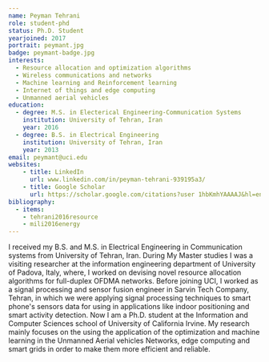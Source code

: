 ```yaml
---
name: Peyman Tehrani
role: student-phd
status: Ph.D. Student
yearjoined: 2017
portrait: peymant.jpg
badge: peymant-badge.jpg
interests:
  - Resource allocation and optimization algorithms 
  - Wireless communications and networks
  - Machine learning and Reinforcement learning
  - Internet of things and edge computing
  - Unmanned aerial vehicles
education:
  - degree: M.S. in Electerical Engineering-Communication Systems
    institution: University of Tehran, Iran
    year: 2016
  - degree: B.S. in Electrical Engineering
    institution: University of Tehran, Iran
    year: 2013
email: peymant@uci.edu
websites:
    - title: LinkedIn
      url: www.linkedin.com/in/peyman-tehrani-939195a3/
    - title: Google Scholar
      url: https://scholar.google.com/citations?user 1hbKmhYAAAAJ&hl=en
bibliography:
  - items:
    - tehrani2016resource
    - mili2016energy
---
```


I received my B.S. and M.S. in Electrical Engineering in Communication systems from University of Tehran, Iran. During My Master studies I was a visiting researcher at the information engineering department of University of Padova, Italy, where, I worked on devising novel resource allocation algorithms for full-duplex OFDMA networks. Before joining UCI, I worked as a signal processing and sensor fusion engineer in Sarvin Tech Company, Tehran, in which we were applying signal processing techniques to smart phone's sensors data for using in applications like indoor positioning and smart activity detection. Now I am a Ph.D. student at the Information and Computer Sciences school of University of California Irvine. My research mainly focuses on the using the application of the optimization and machine learning in the Unmanned Aerial vehicles Networks, edge computing and smart grids in order to make them more efficient and reliable.
